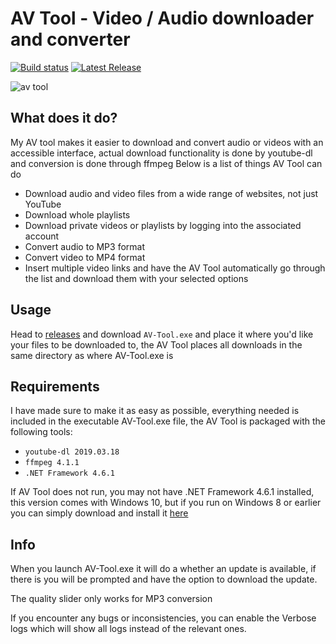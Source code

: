 # AV Tool - Video / Audio downloader and converter
[![Build status](https://ci.appveyor.com/api/projects/status/65594ghmtjavjw29?svg=true)](https://ci.appveyor.com/project/MartinNielsenDev/av-tool)
[![Latest Release](https://img.shields.io/github/release/martinnielsendev/av-tool.svg)](https://github.com/MartinNielsenDev/av-tool/releases)

![av tool](https://i.imgur.com/RiG56lf.png)

## What does it do?
My AV tool makes it easier to download and convert audio or videos with an accessible interface, actual download functionality is done by youtube-dl and conversion is done through ffmpeg
Below is a list of things AV Tool can do
* Download audio and video files from a wide range of websites, not just YouTube
* Download whole playlists
* Download private videos or playlists by logging into the associated account
* Convert audio to MP3 format
* Convert video to MP4 format
* Insert multiple video links and have the AV Tool automatically go through the list and download them with your selected options

## Usage
Head to [releases](https://github.com/MartinNielsenDev/AV-Tool/releases) and download `AV-Tool.exe` and place it where you'd like your files to be downloaded to, the AV Tool places all downloads in the same directory as where AV-Tool.exe is

## Requirements
I have made sure to make it as easy as possible, everything needed is included in the executable AV-Tool.exe file, the AV Tool is packaged with the following tools:

* `youtube-dl 2019.03.18`
* `ffmpeg 4.1.1`
* `.NET Framework 4.6.1`

If AV Tool does not run, you may not have .NET Framework 4.6.1 installed, this version comes with Windows 10, but if you run on Windows 8 or earlier you can simply download and install it [here](https://www.microsoft.com/en-us/download/details.aspx?id=49981)

## Info
When you launch AV-Tool.exe it will do a whether an update is available, if there is you will be prompted and have the option to download the update.

The quality slider only works for MP3 conversion

If you encounter any bugs or inconsistencies, you can enable the Verbose logs which will show all logs instead of the relevant ones. 
